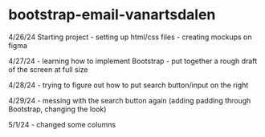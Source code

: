 # bootstrap-email-vanartsdalen

4/26/24 Starting project 
    - setting up html/css files
    - creating mockups on figma

4/27/24
    - learning how to implement Bootstrap
    - put together a rough draft of the screen at full size

4/28/24
    - trying to figure out how to put search button/input on the right

4/29/24
    - messing with the search button again (adding padding through Bootstrap, changing the look)

5/1/24
    - changed some columns